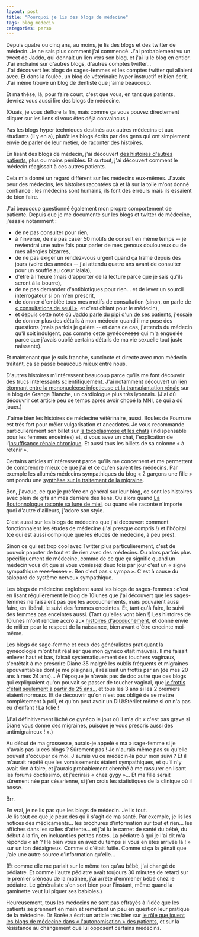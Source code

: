 ```yaml
---
layout: post
title: "Pourquoi je lis des blogs de médecine"
tags: blog medecin
categories: perso
---
```


Depuis quatre ou cinq ans, au moins, je lis des blogs et des twitter de médecin. Je ne sais plus comment j'ai commencé. J'ai probablement vu un tweet de Jaddo, qui donnait un lien vers son blog, et j'ai lu le blog en entier. J'ai enchaîné sur d'autres blogs, d'autres comptes twitter…  
J'ai découvert les blogs de sages-femmes et les comptes twitter qui allaient avec. Et dans la foulée, un blog de vétérinaire hyper instructif et bien écrit. J'ai même trouvé un blog de dentiste que j'aime beaucoup.

Et ma thèse, là, pour faire court, c'est que vous, en tant que patients, devriez vous aussi lire des blogs de médecine.

(Ouais, je vous déflore la fin, mais comme ça vous pouvez directement cliquer sur les liens si vous êtes déjà convaincus.)

Pas les blogs hyper techniques destinés aux autres médecins et aux étudiants (il y en a), plutôt les blogs écrits par des gens qui ont simplement envie de parler de leur métier, de raconter des histoires.

En lisant des blogs de médecin, j'ai découvert [des histoires d'autres patients][commevousetes], plus ou moins pénibles. Et surtout, j'ai découvert comment le médecin réagissait à ces autres patients.

Cela m'a donné un regard différent sur les médecins eux-mêmes. J'avais peur des médecins, les histoires racontées çà et là sur la toile m'ont donné confiance : les médecins sont humains, ils font des erreurs mais ils essaient de bien faire.

J'ai beaucoup questionné également mon propre comportement de patiente. Depuis que je me documente sur les blogs et twitter de médecine, j'essaie notamment :

- de ne pas consulter pour rien,
- à l'inverse, de ne pas caser 50 motifs de consult en même temps -- je reviendrai une autre fois pour parler de mes genoux douloureux ou de mes allergies bizarres,
- de ne pas exiger un rendez-vous urgent quand ça traîne depuis des jours (voire des années -- j'ai attendu quatre ans avant de consulter pour un souffle au cœur lalala),
- d'être à l'heure (mais d'apporter de la lecture parce que je sais qu'ils seront à la bourre),
- de ne pas demander d'antibiotiques pour rien… et de lever un sourcil interrogateur si on m'en prescrit,
- de donner d'emblée tous mes motifs de consultation (sinon, on parle de [« consultations de seuil »][consultation-de-seuil], et c'est chiant pour le médecin),
- et depuis cette note où [Jaddo parle du pipi d'un de ses patients][pipi], j'essaie de donner plus des détails à mon médecin quand il me pose des questions (mais parfois je galère -- et dans ce cas, j'attends du médecin qu'il soit indulgent, pas comme cette gynéco<del>nasse</del> qui m'a enguelée parce que j'avais oublié certains détails de ma vie sexuelle tout juste naissante).

Et maintenant que je suis franche, succincte et directe avec mon médecin traitant, ça se passe beaucoup mieux entre nous.

D'autres histoires m'intéressent beaucoup parce qu'ils me font découvrir des trucs intéressants scientifiquement. J'ai notamment découvert un [lien étonnant entre la mononucléose infectieuse et la transplantation rénale][mni] sur le blog de Grange Blanche, un cardiologue plus très lyonnais. (J'ai dû découvrir cet article peu de temps après avoir chopé la MNI, ce qui a dû jouer.)

J'aime bien les histoires de médecine vétérinaire, aussi. Boules de Fourrure est très fort pour mêler vulgarisation et anecdotes. Je vous recommande particulièrement son billet sur [la toxoplasmose et les chats][toxo-chats] (indispensable pour les femmes enceintes) et, si vous avez un chat, l'explication de l'[insuffisance rénale chronique][IRC]. Et aussi tous les billets de sa colonne « à retenir ».

Certains articles m'intéressent parce qu'ils me concernent et me permettent de comprendre mieux ce que j'ai et ce qu'en savent les médecins. Par exemple les <del>allumés</del> médecins sympathiques du blog « 2 garçons une fille » ont pondu une [synthèse sur le traitement de la migraine][migraine].

Bon, j'avoue, ce que je préfère en général sur leur blog, ce sont les histoires avec plein de gifs animés derrière des liens. Ou alors quand [La Boutonnologue raconte sa lune de miel][caplane], ou quand elle raconte n'importe quoi d'autre d'ailleurs, j'adore son style.

C'est aussi sur les blogs de médecins que j'ai découvert comment fonctionnaient les études de médecine (j'ai presque compris !) et l'hôpital (ce qui est aussi compliqué que les études de médecine, à peu près).

Sinon ce qui est trop cool avec Twitter plus particulièrement, c'est de pouvoir papoter de tout et de rien avec des médecins. Ou alors parfois plus spécifiquement de médecine, comme de ce que ça signifie quand un médecin vous dit que si vous vomissez deux fois par jour c'est un « signe sympathique <del>mes fesses</del> ». Ben c'est pas « sympa ». C'est à cause du <del>salopard de</del> système nerveux sympathique.

Les blogs de médecine englobent aussi les blogs de sages-femmes : c'est en lisant régulièrement le blog de 10lunes que j'ai découvert que les sages-femmes ne faisaient pas que les accouchements, mais pouvaient aussi faire, en libéral, le suivi des femmes enceintes. Et, tant qu'à faire, le suivi des femmes pas enceintes aussi. (Tant qu'elles vont bien !) Les histoires de 10lunes m'ont rendue accro aux [histoires d'accouchement][10lunes], et donné envie de militer pour le respect de la naissance, bien avant d'être enceinte moi-même.

Les blogs de sage-femme et ceux des généralistes pratiquant la gynécologie m'ont fait réaliser que mon gynéco était mauvais. Il me faisait enlever haut et bas, faisait systématiquement des touchers vaginaux, s'entêtait à me prescrire Diane 35 malgré les oublis fréquents et migraines épouvantables dont je me plaignais, il réalisait un frottis par an (de mes 20 ans à mes 24 ans)… À l'époque je n'avais pas de doc autre que ces blogs qui expliquaient qu'on pouvait se passer de toucher vaginal, que [le frottis c'était seulement à partir de 25 ans…][frottis] et tous les 3 ans si les 2 premiers étaient normaux. Et de découvrir qu'on n'est pas obligé de se mettre complètement à poil, et qu'on peut avoir un DIU/Stérilet même si on n'a pas eu d'enfant ! La folie !

(J'ai définitivement lâché ce gynéco le jour où il m'a dit « c'est pas grave si Diane vous donne des migraines, puisque je vous prescris aussi des antimigraineux ! ».)

Au début de ma grossesse, aurais-je appelé « ma » sage-femme si je n'avais pas lu ces blogs ? Sûrement pas ! Je n'aurais même pas su qu'elle pouvait s'occuper de moi. J'aurais vu ce médecin-là pour mon suivi ? Et il m'aurait répété que les vomissements étaient sympathiques, et qu'il n'y avait rien à faire, et j'aurais probablement cherché à me rassurer en lisant les forums doctissimo, et j'écrirais « chez gygy »… Et ma fille serait sûrement née par césarienne, si j'en crois les statistiques de la clinique où il bosse.

Brr.

En vrai, je ne lis pas que les blogs de médecin. Je lis tout.  
Je lis tout ce que je peux dès qu'il s'agit de ma santé. Par exemple, je lis les notices des médicaments… les brochures d'information sur tout et rien… les affiches dans les salles d'attente… et j'ai lu le carnet de santé du bébé, du début à la fin, en incluant les petites notes. La pédiatre à qui je l'ai dit m'a répondu « ah ? Hé bien vous en avez du temps si vous en êtes arrivée là ! » sur un ton dédaigneux. Comme si c'était futile. Comme si ça la gênait que j'aie une autre source d'information qu'elle…

(Et comme elle me parlait sur le même ton qu'au bébé, j'ai changé de pédiatre. Et comme l'autre pédiatre avait toujours 30 minutes de retard sur le premier créneau de la matinée, j'ai arrêté d'emmener bébé chez le pédiatre. Le généraliste s'en sort bien pour l'instant, même quand la gaminette veut lui piquer ses babioles.)

Heureusement, tous les médecins ne sont pas effrayés à l'idée que les patients se prennent en main et remettent un peu en question leur pratique de la médecine. Dr Borée a écrit un article très bien sur [le rôle que jouent les blogs de médecine dans « l'autonomisation » des patients][briser-peurs], et sur la résistance au changement que lui opposent certains médecins.



[dupistil]: http://www.jaddo.fr/2010/12/28/du-pistil-du-pistil-on-veut-du-pistil/
[conseils]: http://www.jaddo.fr/2011/04/10/je-sais-que-taimes-pas-donner-des-conseils-medicaux-mais/
[commevousetes]: http://2garcons1fille.wordpress.com/2014/01/02/venez-comme-vous-etes
[bonheur]: http://10lunes.com/2014/05/que-du-bonheur-1/
[mni]: http://grangeblanche.com/2011/04/18/epstein-barr-et-transplantation-renale/
[briser-peurs]: http://boree.eu/?p=2790
[decroissance]: http://boree.eu/?p=2178
[pipi]: http://www.jaddo.fr/2008/07/22/pipi/
[irc]: http://www.boulesdefourrure.fr/index.php?post/2008/06/05/IRC
[toxo-chats]: http://www.boulesdefourrure.fr/index.php?post%2F2011%2F05%2F15%2FToxoplasmose-foutez-la-paix-aux-chats
[consultation-de-seuil]: http://www.jaddo.fr/2008/09/24/misogynie-a-part/
[migraine]: http://2garcons1fille.wordpress.com/2013/11/28/la-migraine-pour-tous/
[caplane]: http://2garcons1fille.wordpress.com/2013/12/17/ca-plane-pour-moi/
[frottis]: http://docteurdu16.blogspot.fr/2014/09/ma-gynecologue-est-partie-la-retraite.html
[10lunes]: http://10lunes.com/2010/07/commentaires-sur-depassee/
